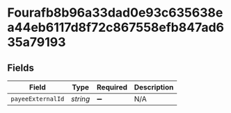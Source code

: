 # Fourafb8b96a33dad0e93c635638ea44eb6117d8f72c867558efb847ad635a79193


## Fields

| Field              | Type               | Required           | Description        |
| ------------------ | ------------------ | ------------------ | ------------------ |
| `payeeExternalId`  | *string*           | :heavy_minus_sign: | N/A                |